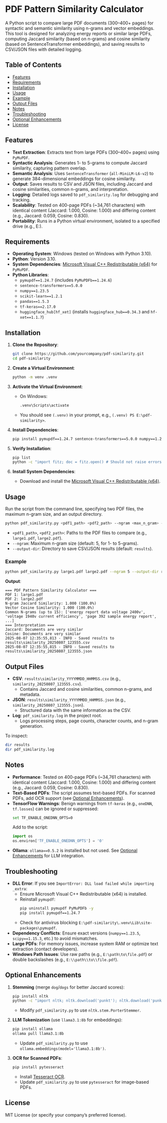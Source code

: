 # PDF Pattern Similarity Calculator

A Python script to compare large PDF documents (300–400+ pages) for syntactic and semantic similarity using n-grams and vector embeddings. This tool is designed for analyzing energy reports or similar large PDFs, computing Jaccard similarity (based on n-grams) and cosine similarity (based on SentenceTransformer embeddings), and saving results to CSV/JSON files with detailed logging.

## Table of Contents
- [Features](#features)
- [Requirements](#requirements)
- [Installation](#installation)
- [Usage](#usage)
- [Example](#example)
- [Output Files](#output-files)
- [Notes](#notes)
- [Troubleshooting](#troubleshooting)
- [Optional Enhancements](#optional-enhancements)
- [License](#license)

## Features
- **Text Extraction**: Extracts text from large PDFs (300–400+ pages) using `PyMuPDF`.
- **Syntactic Analysis**: Generates 1- to 5-grams to compute Jaccard similarity, capturing pattern overlap.
- **Semantic Analysis**: Uses `SentenceTransformer` (`all-MiniLM-L6-v2`) to generate 384-dimensional embeddings for cosine similarity.
- **Output**: Saves results to CSV and JSON files, including Jaccard and cosine similarities, common n-grams, and interpretation.
- **Logging**: Detailed logs saved to `pdf_similarity.log` for debugging and tracking.
- **Scalability**: Tested on 400-page PDFs (~34,761 characters) with identical content (Jaccard: 1.000, Cosine: 1.000) and differing content (e.g., Jaccard: 0.059, Cosine: 0.830).
- **Portability**: Runs in a Python virtual environment, isolated to a specified drive (e.g., E:).

## Requirements
- **Operating System**: Windows (tested on Windows with Python 3.10).
- **Python**: Version 3.10.
- **System Dependencies**: [Microsoft Visual C++ Redistributable (x64)](https://aka.ms/vs/17/release/vc_redist.x64.exe) for `PyMuPDF`.
- **Python Libraries**:
  - `pymupdf==1.24.7` (includes `PyMuPDFb==1.24.6`)
  - `sentence-transformers==5.0.0`
  - `numpy==1.23.5`
  - `scikit-learn==1.2.1`
  - `pandas==1.5.3`
  - `tf-keras==2.17.0`
  - `huggingface_hub[hf_xet]` (installs `huggingface_hub==0.34.3` and `hf-xet==1.1.7`)

## Installation
1. **Clone the Repository**:
   ```bash
   git clone https://github.com/yourcompany/pdf-similarity.git
   cd pdf-similarity
   ```

2. **Create a Virtual Environment**:
   ```bash
   python -m venv .venv
   ```

3. **Activate the Virtual Environment**:
   - On Windows:
     ```bash
     .venv\Scripts\activate
     ```
   - You should see `(.venv)` in your prompt, e.g., `(.venv) PS E:\pdf-similarity>`.

4. **Install Dependencies**:
   ```bash
   pip install pymupdf==1.24.7 sentence-transformers==5.0.0 numpy==1.23.5 scikit-learn==1.2.1 pandas==1.5.3 tf-keras==2.17.0 huggingface_hub[hf_xet]
   ```

5. **Verify Installation**:
   ```bash
   pip list
   python -c "import fitz; doc = fitz.open() # Should not raise errors"
   ```

6. **Install System Dependencies**:
   - Download and install the [Microsoft Visual C++ Redistributable (x64)](https://aka.ms/vs/17/release/vc_redist.x64.exe).

## Usage
Run the script from the command line, specifying two PDF files, the maximum n-gram size, and an output directory.

```bash
python pdf_similarity.py <pdf1_path> <pdf2_path> --ngram <max_n_gram> --output-dir <output_directory>
```

- `<pdf1_path>`, `<pdf2_path>`: Paths to the PDF files to compare (e.g., `large1.pdf`, `large2.pdf`).
- `--ngram`: Maximum n-gram size (default: 5, for 1- to 5-grams).
- `--output-dir`: Directory to save CSV/JSON results (default: `results`).

### Example
```bash
python pdf_similarity.py large1.pdf large2.pdf --ngram 5 --output-dir results
```

**Output**:
```
=== PDF Pattern Similarity Calculator ===
PDF 1: large1.pdf
PDF 2: large2.pdf
N-gram Jaccard Similarity: 1.000 (100.0%)
Vector Cosine Similarity: 1.000 (100.0%)
Common N-grams (up to 15): ['energy report data voltage 2400v', 'voltage 1940v current efficiency', 'page 392 sample energy report', ...]
=== Interpretation ===
Jaccard: Documents are very similar
Cosine: Documents are very similar
2025-08-07 12:35:55,813 - INFO - Saved results to results\similarity_20250807_123555.csv
2025-08-07 12:35:55,815 - INFO - Saved results to results\similarity_20250807_123555.json
```

## Output Files
- **CSV**: `results\similarity_YYYYMMDD_HHMMSS.csv` (e.g., `similarity_20250807_123555.csv`).
  - Contains Jaccard and cosine similarities, common n-grams, and metadata.
- **JSON**: `results\similarity_YYYYMMDD_HHMMSS.json` (e.g., `similarity_20250807_123555.json`).
  - Structured data with the same information as the CSV.
- **Log**: `pdf_similarity.log` in the project root.
  - Logs processing steps, page counts, character counts, and n-gram generation.

To inspect:
```bash
dir results
dir pdf_similarity.log
```

## Notes
- **Performance**: Tested on 400-page PDFs (~34,761 characters) with identical content (Jaccard: 1.000, Cosine: 1.000) and differing content (e.g., Jaccard: 0.059, Cosine: 0.830).
- **Text-Based PDFs**: The script assumes text-based PDFs. For scanned PDFs, add OCR support (see [Optional Enhancements](#optional-enhancements)).
- **TensorFlow Warnings**: Benign warnings from `tf-keras` (e.g., `oneDNN`, `tf.losses`) can be ignored or suppressed:
  ```bash
  set TF_ENABLE_ONEDNN_OPTS=0
  ```
  Add to the script:
  ```python
  import os
  os.environ['TF_ENABLE_ONEDNN_OPTS'] = '0'
  ```
- **Ollama**: `ollama==0.5.2` is installed but not used. See [Optional Enhancements](#optional-enhancements) for LLM integration.

## Troubleshooting
- **DLL Error**: If you see `ImportError: DLL load failed while importing _extra`:
  - Ensure Microsoft Visual C++ Redistributable (x64) is installed.
  - Reinstall `pymupdf`:
    ```bash
    pip uninstall pymupdf PyMuPDFb -y
    pip install pymupdf==1.24.7
    ```
  - Check for antivirus blocking `E:\pdf-similarity\.venv\Lib\site-packages\pymupdf`.
- **Dependency Conflicts**: Ensure exact versions (`numpy==1.23.5`, `scipy==1.15.3`, etc.) to avoid mismatches.
- **Large PDFs**: For memory issues, increase system RAM or optimize text extraction (contact developers).
- **Windows Path Issues**: Use raw paths (e.g., `E:\path\to\file.pdf`) or double backslashes (e.g., `E:\\path\\to\\file.pdf`).

## Optional Enhancements
1. **Stemming** (merge `dog`/`dogs` for better Jaccard scores):
   ```bash
   pip install nltk
   python -c "import nltk; nltk.download('punkt'); nltk.download('punkt_tab'); nltk.download('stopwords')"
   ```
   - Modify `pdf_similarity.py` to use `nltk.stem.PorterStemmer`.

2. **LLM Tokenization** (use `llama3.1:8b` for embeddings):
   ```bash
   pip install ollama
   ollama pull llama3.1:8b
   ```
   - Update `pdf_similarity.py` to use `ollama.embeddings(model='llama3.1:8b')`.

3. **OCR for Scanned PDFs**:
   ```bash
   pip install pytesseract
   ```
   - Install [Tesseract OCR](https://github.com/UB-Mannheim/tesseract/wiki).
   - Update `pdf_similarity.py` to use `pytesseract` for image-based PDFs.

## License
MIT License (or specify your company’s preferred license).